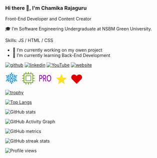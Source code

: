 ### Hi there 👋, I'm Chamika Rajaguru
Front-End Developer and Content Creator

🎓 I’m Software Engineering Undergraduate at NSBM Green University.

Skills:  JS / HTML / CSS

- 🔭 I’m currently working on my owen project 
- 🌱 I’m currently learning Back-End  Development 


[<img src='https://cdn.jsdelivr.net/npm/simple-icons@3.0.1/icons/github.svg' alt='github' height='40'>](https://github.com/ChamikaRajaguru)  [<img src='https://cdn.jsdelivr.net/npm/simple-icons@3.0.1/icons/linkedin.svg' alt='linkedin' height='40'>](https://www.linkedin.com/in/ChamikaRajaguru/)  [<img src='https://cdn.jsdelivr.net/npm/simple-icons@3.0.1/icons/youtube.svg' alt='YouTube' height='40'>](https://www.youtube.com/channel/https://www.youtube.com/channel/UC4hllfauJJ8XLF_ZiJs5H8A)  [<img src='https://cdn.jsdelivr.net/npm/simple-icons@3.0.1/icons/icloud.svg' alt='website' height='40'>](https://www.youtube.com/channel/UC4hllfauJJ8XLF_ZiJs5H8A)  

<a href='https://archiveprogram.github.com/'><img src='https://raw.githubusercontent.com/acervenky/animated-github-badges/master/assets/acbadge.gif' width='40' height='40'></a> <a href='https://docs.github.com/en/developers'><img src='https://raw.githubusercontent.com/acervenky/animated-github-badges/master/assets/devbadge.gif' width='40' height='40'></a> <a href='https://github.com/pricing'><img src='https://raw.githubusercontent.com/acervenky/animated-github-badges/master/assets/pro.gif' width='40' height='40'></a> <a href='https://stars.github.com/'><img src='https://raw.githubusercontent.com/acervenky/animated-github-badges/master/assets/starbadge.gif' width='35' height='35'></a> <a href='https://docs.github.com/en/github/supporting-the-open-source-community-with-github-sponsors'><img src='https://raw.githubusercontent.com/acervenky/animated-github-badges/master/assets/sponsorbadge.gif' width='35' height='35'></a> 

[![trophy](https://github-profile-trophy.vercel.app/?username=ChamikaRajaguru)](https://github.com/ryo-ma/github-profile-trophy)

[![Top Langs](https://github-readme-stats.vercel.app/api/top-langs/?username=ChamikaRajaguru)](https://github.com/anuraghazra/github-readme-stats)

![GitHub stats](https://github-readme-stats.vercel.app/api?username=ChamikaRajaguru&show_icons=true)  

![GitHub Activity Graph](https://activity-graph.herokuapp.com/graph?username=ChamikaRajaguru)  

![GitHub metrics](https://metrics.lecoq.io/ChamikaRajaguru)  

![GitHub streak stats](https://streak-stats.demolab.com/?user=ChamikaRajaguru)  

![Profile views](https://gpvc.arturio.dev/ChamikaRajaguru)  
